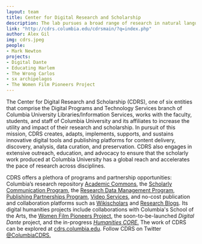 ```yaml
---
layout: team
title: Center for Digital Research and Scholarship
description: The lab pursues a broad range of research in natural language text, much of which with broad application to the humanities.
link: "http://cdrs.columbia.edu/cdrsmain/?q=index.php" 
author: Alex Gil
img: cdrs.jpeg
people:
- Mark Newton
projects:
- Digital Dante
- Educating Harlem
- The Wrong Carlos
- sx archipelagos
- The Women Film Pioneers Project
---
```


The Center for Digital Research and Scholarship (CDRS), one of six entities that comprise the Digital Programs and Technology Services branch of Columbia University Libraries/Information Services, works with the faculty, students, and staff of Columbia University and its affiliates to increase the utility and impact of their research and scholarship. In pursuit of this mission, CDRS creates, adapts, implements, supports, and sustains innovative digital tools and publishing platforms for content delivery, discovery, analysis, data curation, and preservation. CDRS also engages in extensive outreach, education, and advocacy to ensure that the scholarly work produced at Columbia University has a global reach and accelerates the pace of research across disciplines.

CDRS offers a plethora of programs and partnership opportunities: Columbia’s research repository <a href="http://academiccommons.columbia.edu/">Academic Commons</a>, the <a href="http://scholcomm.columbia.edu/">Scholarly Communication Program</a>, the <a href="http://scholcomm.columbia.edu/data-management/">Research Data Management Program</a>, <a href="http://cdrs.columbia.edu/cdrsmain/publicationsservices//">Publishing Partnerships Program</a>, <a href="http://cdrs.columbia.edu/cdrsmain/wp-content/uploads/2009/04/Video-Services-Webpage.pdf">Video Services</a>, and no-cost publication and collaboration platforms such as <a href="http://cdrs.columbia.edu/cdrsmain/services/wikischolars/">Wikischolars</a> and <a href="https://researchblogs.cul.columbia.edu/">Research Blogs</a>. Its digital humanities projects include collaborations with Columbia's School of the Arts, the <a href="http://wfpp.cdrs.columbia.edu/">Women Film Pioneers Project</a>, the soon-to-be-launched <em>Digital Dante</em> project, and the in-progress <a href="http://cdrs.columbia.edu/cdrsmain/2014/03/grant-awarded-for-the-development-of-humanities-core/"><em>Humanities CORE.</em></a> The work of CDRS can be explored at <a href="http://cdrs.columbia.edu/">cdrs.columbia.edu</a>. Follow CDRS on Twitter <a href="https://twitter.com/ColumbiaCDRS">@ColumbiaCDRS.</a>